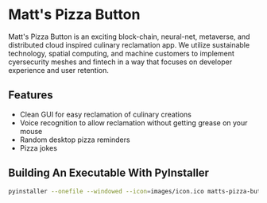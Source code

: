 # Matt's Pizza Button
Matt's Pizza Button is an exciting block-chain, neural-net, metaverse, and distributed cloud inspired culinary reclamation app.
We utilize sustainable technology, spatial computing, and machine customers to implement cyersecurity meshes and fintech in a way that focuses on developer experience and user retention. 

## Features
  -  Clean GUI for easy reclamation of culinary creations
  -  Voice recognition to allow reclamation without getting grease on your mouse
  -  Random desktop pizza reminders
  -  Pizza jokes
    
## Building An Executable With PyInstaller
```bash
pyinstaller --onefile --windowed --icon=images/icon.ico matts-pizza-button.py
```
